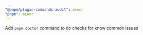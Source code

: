 ```yaml
---
"@pnpm/plugin-commands-audit": minor
"pnpm": minor
---
```


Add `pnpm doctor` command to do checks for know common issues
